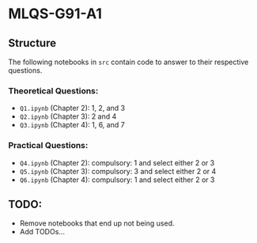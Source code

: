 # MLQS-G91-A1

## Structure
The following notebooks in `src` contain code to answer to their respective questions.
### Theoretical Questions:
- `Q1.ipynb` (Chapter 2): 1, 2, and 3
- `Q2.ipynb` (Chapter 3): 2 and 4
- `Q3.ipynb` (Chapter 4): 1, 6, and 7
### Practical Questions:
- `Q4.ipynb` (Chapter 2): compulsory: 1 and select either 2 or 3
- `Q5.ipynb` (Chapter 3): compulsory: 3 and select either 2 or 4
- `Q6.ipynb` (Chapter 4): compulsory: 1 and select either 2 or 3

## TODO:
* Remove notebooks that end up not being used.
* Add TODOs...
